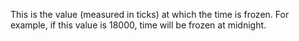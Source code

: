 This is the value (measured in ticks) at which the time is frozen.
For example, if this value is 18000, time will be frozen at midnight.